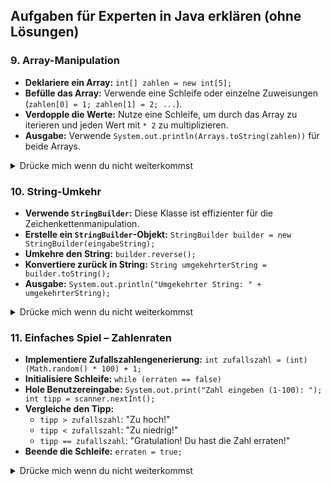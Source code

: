## Aufgaben für Experten in Java erklären (ohne Lösungen)

### 9. Array-Manipulation

- **Deklariere ein Array:** `int[] zahlen = new int[5];`
- **Befülle das Array:** Verwende eine Schleife oder einzelne Zuweisungen (`zahlen[0] = 1; zahlen[1] = 2; ...`).
- **Verdopple die Werte:** Nutze eine Schleife, um durch das Array zu iterieren und jeden Wert mit `* 2` zu multiplizieren.
- **Ausgabe:** Verwende `System.out.println(Arrays.toString(zahlen))` für beide Arrays.

<details>

<summary> Drücke mich wenn du nicht weiterkommst </summary>

```java
int[] zahlen = {1, 2, 3, 4, 5};

// Verdopple Werte
for (int i = 0; i < zahlen.length; i++) {
  zahlen[i] *= 2;
}

// Ausgabe
System.out.println("Ursprüngliches Array: " + Arrays.toString(zahlen));
System.out.println("Modifiziertes Array: " + Arrays.toString(zahlen));
```
</details>

### 10. String-Umkehr

- **Verwende `StringBuilder`:** Diese Klasse ist effizienter für die Zeichenkettenmanipulation.
- **Erstelle ein `StringBuilder`-Objekt:** `StringBuilder builder = new StringBuilder(eingabeString);`
- **Umkehre den String:** `builder.reverse();`
- **Konvertiere zurück in String:** `String umgekehrterString = builder.toString();`
- **Ausgabe:** `System.out.println("Umgekehrter String: " + umgekehrterString);`

<details>

<summary> Drücke mich wenn du nicht weiterkommst </summary>

```java
var scanner = new Scanner(System.in);
System.out.print("Text eingeben: ");
String eingabeString = scanner.nextLine();

StringBuilder builder = new StringBuilder(eingabeString);
String umgekehrterString = builder.reverse().toString();

System.out.println("Umgekehrter String: " + umgekehrterString);
```
</details>

### 11. Einfaches Spiel – Zahlenraten

- **Implementiere Zufallszahlengenerierung:** `int zufallszahl = (int) (Math.random() * 100) + 1;`
- **Initialisiere Schleife:** `while (erraten == false)`
- **Hole Benutzereingabe:** `System.out.print("Zahl eingeben (1-100): ");
  int tipp = scanner.nextInt();`
- **Vergleiche den Tipp:**
    - `tipp > zufallszahl`: "Zu hoch!"
    - `tipp < zufallszahl`: "Zu niedrig!"
    - `tipp == zufallszahl`: "Gratulation! Du hast die Zahl erraten!"
- **Beende die Schleife:** `erraten = true;`

<details>

<summary> Drücke mich wenn du nicht weiterkommst </summary>

```java
import java.util.Random;

public class Zahlenraten {

    public static void main(String[] args) {
        Random random = new Random();
        int zufallszahl = (int) (random.nextDouble() * 100) + 1;
        boolean erraten = false;

        Scanner scanner = new Scanner(System.in);

        while (!erraten) {
            System.out.print("Zahl eingeben (1-100): ");
            int tipp = scanner.nextInt();

            if (tipp > zufallszahl) {
                System.out.println("Zu hoch!");
            } else if (tipp < zufallszahl) {
                System.out.println("Zu niedrig!");
            } else {
                System.out.println("Gratulation! Du hast die Zahl erraten!");
                erraten = true;
            }
        }
    }
}
```
</details>